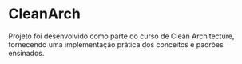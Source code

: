 # CleanArch

Projeto foi desenvolvido como parte do curso de Clean Architecture, fornecendo uma implementação prática dos conceitos e padrões ensinados.
